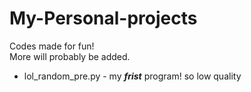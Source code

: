 # My-Personal-projects

Codes made for fun!  
More will probably be added.

* lol_random_pre.py - my ***frist*** program! so low quality
